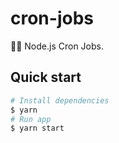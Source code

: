 # cron-jobs

🚀💤 Node.js Cron Jobs.

## Quick start

```sh
# Install dependencies
$ yarn
# Run app
$ yarn start
```
